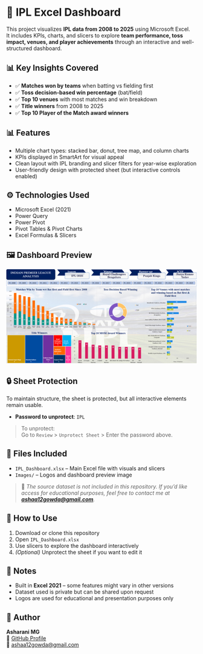 # 🏏 IPL Excel Dashboard

This project visualizes **IPL data from 2008 to 2025** using Microsoft Excel.  
It includes KPIs, charts, and slicers to explore **team performance, toss impact, venues, and player achievements** through an interactive and well-structured dashboard.

## 📊 Key Insights Covered

- ✅ **Matches won by teams** when batting vs fielding first  
- ✅ **Toss decision-based win percentage** (bat/field)  
- ✅ **Top 10 venues** with most matches and win breakdown  
- ✅ **Title winners** from 2008 to 2025  
- ✅ **Top 10 Player of the Match award winners**
  
## 📊 Features

- Multiple chart types: stacked bar, donut, tree map, and column charts  
- KPIs displayed in SmartArt for visual appeal  
- Clean layout with IPL branding and slicer filters for year-wise exploration  
- User-friendly design with protected sheet (but interactive controls enabled)

## ⚙️ Technologies Used

- Microsoft Excel (2021)  
- Power Query  
- Power Pivot  
- Pivot Tables & Pivot Charts  
- Excel Formulas & Slicers

## 🖼️ Dashboard Preview

![Dashboard Image](https://github.com/ASHARANI-MG/IPL-DASHBOARD-USING-EXCEL/blob/main/DASHBOARD.png?raw=true)

## 🔒 Sheet Protection

To maintain structure, the sheet is protected, but all interactive elements remain usable.

- **Password to unprotect**: `IPL`

> To unprotect:  
> Go to `Review` > `Unprotect Sheet` > Enter the password above.

## 📁 Files Included

- `IPL_Dashboard.xlsx` – Main Excel file with visuals and slicers  
- `Images/` – Logos and dashboard preview image  
> 📩 *The source dataset is not included in this repository. If you’d like access for educational purposes, feel free to contact me at **ashaa12gowda@gmail.com**.*

## 🚀 How to Use

1. Download or clone this repository  
2. Open `IPL_Dashboard.xlsx`  
3. Use slicers to explore the dashboard interactively  
4. *(Optional)* Unprotect the sheet if you want to edit it

## 📌 Notes

- Built in **Excel 2021** – some features might vary in other versions  
- Dataset used is private but can be shared upon request  
- Logos are used for educational and presentation purposes only

## 👤 Author

**Asharani MG**  
🔗 [GitHub Profile](https://github.com/ASHARANI-MG)  
📧 ashaa12gowda@gmail.com
